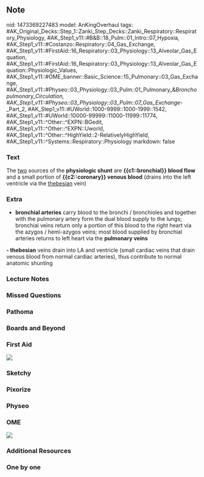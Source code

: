 ## Note
nid: 1473369227483
model: AnKingOverhaul
tags: #AK_Original_Decks::Step_1::Zanki_Step_Decks::Zanki_Respiratory::Respiratory_Physiology, #AK_Step1_v11::#B&B::18_Pulm::01_Intro::07_Hypoxia, #AK_Step1_v11::#Costanzo::Respiratory::04_Gas_Exchange, #AK_Step1_v11::#FirstAid::16_Respiratory::03_Physiology::13_Alveolar_Gas_Equation, #AK_Step1_v11::#FirstAid::16_Respiratory::03_Physiology::13_Alveolar_Gas_Equation::Physiologic_Values, #AK_Step1_v11::#OME_banner::Basic_Science::15_Pulmonary::03_Gas_Exchange, #AK_Step1_v11::#Physeo::03_Physiology::03_Pulm::01_Pulmonary_&_Bronchopulmonary_Circulation, #AK_Step1_v11::#Physeo::03_Physiology::03_Pulm::07_Gas_Exchange_-_Part_2, #AK_Step1_v11::#UWorld::1000-9999::1000-1999::1542, #AK_Step1_v11::#UWorld::10000-99999::11000-11999::11774, #AK_Step1_v11::^Other::^EXPN::BGedit, #AK_Step1_v11::^Other::^EXPN::Uworld, #AK_Step1_v11::^Other::^HighYield::2-RelativelyHighYield, #AK_Step1_v11::^Systems::Respiratory::Physiology
markdown: false

### Text
<div>
  The <u>two</u> sources of the <b>physiologic shunt</b> are
  <b>{{c1::bronchial}} blood flow</b> and a small portion of
  <b>{{c2::coronary}} venous blood</b> (drains into the left
  ventricle via the <u>thebesian</u> vein)
</div>

### Extra
- <b>bronchial arteries</b> carry blood to the bronchi /
bronchioles and together with the pulmonary artery form the dual
blood supply to the lungs; bronchial veins return only a portion of
this blood to the right heart via the azygos / hemi-azygos veins;
most blood supplied by bronchial arteries returns to left heart via
the <b>pulmonary veins</b>
<div>
  <b>- thebesian</b> veins drain into LA and ventricle (small
  cardiac veins that drain venous blood from normal cardiac
  arteries), thus contribute to normal anatomic shunting
</div>

### Lecture Notes


### Missed Questions


### Pathoma


### Boards and Beyond


### First Aid
<i><img src="paste-301154516861696.jpg"></i>

### Sketchy


### Pixorize


### Physeo


### OME
<div class="ome-widget">
  <a href=
  "https://onlinemeded.org/spa/pulmonary/gas-exchange/acquire?ref=anki">
  <img src="_OME_AnkiFlashcards_Lesson_1.png"></a>
</div>

### Additional Resources


### One by one

